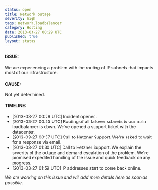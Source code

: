 ```yaml
---
status: open
title: Network outage
severity: high
tags: network,loadbalancer
category: Hosting
date: 2013-03-27 00:29 UTC
published: true
layout: status
---
```


#### ISSUE:

We are experiencing a problem with the routing of IP subnets that impacts most of our infrastructure. 


#### CAUSE:

Not yet determined.


#### TIMELINE:

* [2013-03-27 00:29 UTC] Incident opened. 
* [2013-03-27 00:35 UTC] Routing of all failover subnets to our main loadbalancer is down. We've opened a support ticket with the datacenter.
* [2013-03-27 00:57 UTC] Call to Hetzner Support. We're asked to wait for a response via email.
* [2013-03-27 01:30 UTC] Call to Hetzner Support. We explain the severity of the outage and demand escalation of the problem. We're promised expedited handling of the issue and quick feedback on any progress.
* [2013-03-27 01:59 UTC] IP addresses start to come back online.

*We are working on this issue and will add more details here as soon as possible.*

